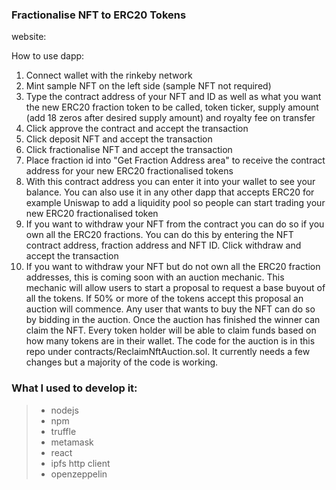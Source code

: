 ### Fractionalise NFT to ERC20 Tokens

website: 

How to use dapp:
1) Connect wallet with the rinkeby network
2) Mint sample NFT on the left side (sample NFT not required)
3) Type the contract address of your NFT and ID as well as what you want the new ERC20 fraction token to be called, token ticker, supply amount (add 18 zeros after desired supply amount) and royalty fee on transfer
4) Click approve the contract and accept the transaction
5) Click deposit NFT and accept the transaction
6) Click fractionalise NFT and accept the transaction
7) Place fraction id into "Get Fraction Address area" to receive the contract address for your new ERC20 fractionalised tokens
8) With this contract address you can enter it into your wallet to see your balance. You can also use it in any other dapp that accepts ERC20 for example Uniswap to add a liquidity pool so people can start trading your new ERC20 fractionalised token
9) If you want to withdraw your NFT from the contract you can do so if you own all the ERC20 fractions. You can do this by entering the NFT contract address, fraction address and NFT ID. Click withdraw and accept the transaction
10) If you want to withdraw your NFT but do not own all the ERC20 fraction addresses, this is coming soon with an auction mechanic. This mechanic will allow users to start a proposal to request a base buyout of all the tokens. If 50% or more of the tokens accept this proposal an auction will commence. Any user that wants to buy the NFT can do so by bidding in the auction. Once the auction has finished the winner can claim the NFT. Every token holder will be able to claim funds based on how many tokens are in their wallet. The code for the auction is in this repo under contracts/ReclaimNftAuction.sol. It currently needs a few changes but a majority of the code is working.

### What I used to develop it:

> * nodejs
> * npm
> * truffle
> * metamask
> * react
> * ipfs http client
> * openzeppelin